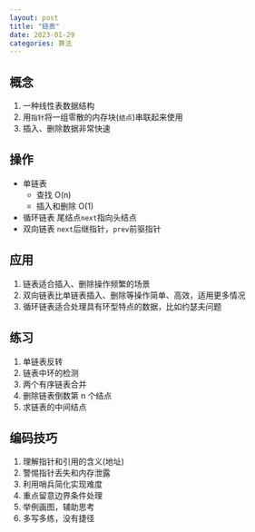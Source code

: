 ```yaml
---
layout: post
title: "链表"
date: 2023-01-29
categories: 算法
---
```


## 概念

1. 一种线性表数据结构
2. 用`指针`将一组零散的内存块(`结点`)串联起来使用
3. 插入、删除数据非常快速

## 操作

- 单链表
  - 查找 O(n)
  - 插入和删除 O(1)
- 循环链表 尾结点`next`指向头结点
- 双向链表 `next`后继指针，`prev`前驱指针

## 应用

1. 链表适合插入、删除操作频繁的场景
2. 双向链表比单链表插入、删除等操作简单、高效，适用更多情况
3. 循环链表适合处理具有环型特点的数据，比如约瑟夫问题

## 练习

1. 单链表反转
2. 链表中环的检测
3. 两个有序链表合并
4. 删除链表倒数第 n 个结点
5. 求链表的中间结点

## 编码技巧

1. 理解指针和引用的含义(地址)
2. 警惕指针丢失和内存泄露
3. 利用哨兵简化实现难度
4. 重点留意边界条件处理
5. 举例画图，辅助思考
6. 多写多练，没有捷径
